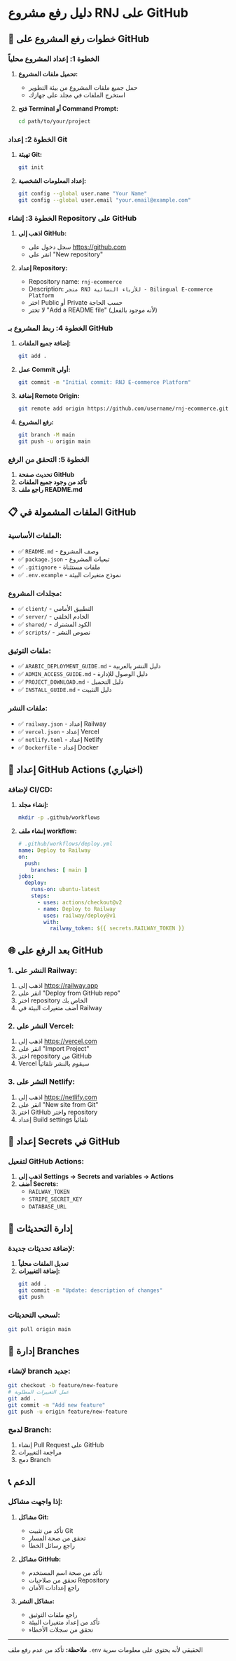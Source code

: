# دليل رفع مشروع RNJ على GitHub

## 🚀 خطوات رفع المشروع على GitHub

### الخطوة 1: إعداد المشروع محلياً

1. **تحميل ملفات المشروع:**
   - حمل جميع ملفات المشروع من بيئة التطوير
   - استخرج الملفات في مجلد على جهازك

2. **فتح Terminal أو Command Prompt:**
   ```bash
   cd path/to/your/project
   ```

### الخطوة 2: إعداد Git

1. **تهيئة Git:**
   ```bash
   git init
   ```

2. **إعداد المعلومات الشخصية:**
   ```bash
   git config --global user.name "Your Name"
   git config --global user.email "your.email@example.com"
   ```

### الخطوة 3: إنشاء Repository على GitHub

1. **اذهب إلى GitHub:**
   - سجل دخول على https://github.com
   - انقر على "New repository"

2. **إعداد Repository:**
   - Repository name: `rnj-ecommerce`
   - Description: `متجر RNJ للأزياء النسائية - Bilingual E-commerce Platform`
   - اختر Public أو Private حسب الحاجة
   - لا تختر "Add a README file" (لأنه موجود بالفعل)

### الخطوة 4: ربط المشروع بـ GitHub

1. **إضافة جميع الملفات:**
   ```bash
   git add .
   ```

2. **عمل Commit أولي:**
   ```bash
   git commit -m "Initial commit: RNJ E-commerce Platform"
   ```

3. **إضافة Remote Origin:**
   ```bash
   git remote add origin https://github.com/username/rnj-ecommerce.git
   ```

4. **رفع المشروع:**
   ```bash
   git branch -M main
   git push -u origin main
   ```

### الخطوة 5: التحقق من الرفع

1. **تحديث صفحة GitHub**
2. **تأكد من وجود جميع الملفات**
3. **راجع ملف README.md**

## 📋 الملفات المشمولة في GitHub

### الملفات الأساسية:
- ✅ `README.md` - وصف المشروع
- ✅ `package.json` - تبعيات المشروع
- ✅ `.gitignore` - ملفات مستثناة
- ✅ `.env.example` - نموذج متغيرات البيئة

### مجلدات المشروع:
- ✅ `client/` - التطبيق الأمامي
- ✅ `server/` - الخادم الخلفي
- ✅ `shared/` - الكود المشترك
- ✅ `scripts/` - نصوص النشر

### ملفات التوثيق:
- ✅ `ARABIC_DEPLOYMENT_GUIDE.md` - دليل النشر بالعربية
- ✅ `ADMIN_ACCESS_GUIDE.md` - دليل الوصول للإدارة
- ✅ `PROJECT_DOWNLOAD.md` - دليل التحميل
- ✅ `INSTALL_GUIDE.md` - دليل التثبيت

### ملفات النشر:
- ✅ `railway.json` - إعداد Railway
- ✅ `vercel.json` - إعداد Vercel
- ✅ `netlify.toml` - إعداد Netlify
- ✅ `Dockerfile` - إعداد Docker

## 🔧 إعداد GitHub Actions (اختياري)

### لإضافة CI/CD:

1. **إنشاء مجلد:**
   ```bash
   mkdir -p .github/workflows
   ```

2. **إنشاء ملف workflow:**
   ```yaml
   # .github/workflows/deploy.yml
   name: Deploy to Railway
   on:
     push:
       branches: [ main ]
   jobs:
     deploy:
       runs-on: ubuntu-latest
       steps:
         - uses: actions/checkout@v2
         - name: Deploy to Railway
           uses: railway/deploy@v1
           with:
             railway_token: ${{ secrets.RAILWAY_TOKEN }}
   ```

## 🌐 بعد الرفع على GitHub

### 1. النشر على Railway:
1. اذهب إلى https://railway.app
2. انقر على "Deploy from GitHub repo"
3. اختر repository الخاص بك
4. أضف متغيرات البيئة في Railway

### 2. النشر على Vercel:
1. اذهب إلى https://vercel.com
2. انقر على "Import Project"
3. اختر repository من GitHub
4. Vercel سيقوم بالنشر تلقائياً

### 3. النشر على Netlify:
1. اذهب إلى https://netlify.com
2. انقر على "New site from Git"
3. اختر GitHub واختر repository
4. إعداد Build settings تلقائياً

## 🔑 إعداد Secrets في GitHub

### لتفعيل GitHub Actions:

1. **اذهب إلى Settings → Secrets and variables → Actions**
2. **أضف Secrets:**
   - `RAILWAY_TOKEN`
   - `STRIPE_SECRET_KEY`
   - `DATABASE_URL`

## 📱 إدارة التحديثات

### لإضافة تحديثات جديدة:

1. **تعديل الملفات محلياً**
2. **إضافة التغييرات:**
   ```bash
   git add .
   git commit -m "Update: description of changes"
   git push
   ```

### لسحب التحديثات:
```bash
git pull origin main
```

## 🔄 إدارة Branches

### لإنشاء branch جديد:
```bash
git checkout -b feature/new-feature
# عمل التغييرات المطلوبة
git add .
git commit -m "Add new feature"
git push -u origin feature/new-feature
```

### لدمج Branch:
1. إنشاء Pull Request على GitHub
2. مراجعة التغييرات
3. دمج Branch

## 📞 الدعم

### إذا واجهت مشاكل:
1. **مشاكل Git:**
   - تأكد من تثبيت Git
   - تحقق من صحة المسار
   - راجع رسائل الخطأ

2. **مشاكل GitHub:**
   - تأكد من صحة اسم المستخدم
   - تحقق من صلاحيات Repository
   - راجع إعدادات الأمان

3. **مشاكل النشر:**
   - راجع ملفات التوثيق
   - تأكد من إعداد متغيرات البيئة
   - تحقق من سجلات الأخطاء

---

**ملاحظة:** تأكد من عدم رفع ملف `.env` الحقيقي لأنه يحتوي على معلومات سرية